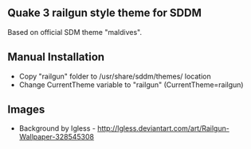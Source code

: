 Quake 3 railgun style theme for SDDM
------------------------------------

Based on official SDM theme "maldives".

Manual Installation
------------------------------------
* Copy "railgun" folder to /usr/share/sddm/themes/ location
* Change CurrentTheme variable to "railgun" (CurrentTheme=railgun)

Images
------------------------------------
* Background by Igless - http://lgless.deviantart.com/art/Railgun-Wallpaper-328545308
